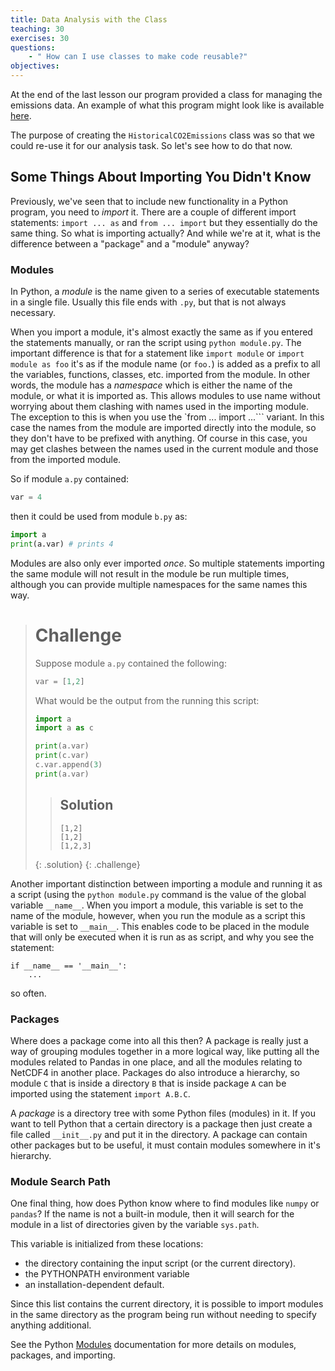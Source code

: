 ```yaml
---
title: Data Analysis with the Class
teaching: 30
exercises: 30
questions:
    - " How can I use classes to make code reusable?"
objectives:
---
```


At the end of the last lesson our program provided a class for managing the emissions data. 
An example of what this program might look like is available [here](../code/load_data_04.py). 

The purpose of creating the `HistoricalCO2Emissions` class was so that we could re-use it for
our analysis task. So let's see how to do that now.

## Some Things About Importing You Didn't Know

Previously, we've seen that to include new functionality in a Python program, you need to *import* it.
There are a couple of different import statements: `import ... as` and `from ... import` but they
essentially do the same thing. So what is importing actually? And while we're at it, what is the difference between 
a "package" and a "module" anyway?

### Modules

In Python, a *module* is the name given to a series of executable statements in a single file. Usually
this file ends with `.py`, but that is not always necessary. 

When you import a module, it's almost exactly the same as if you entered the statements manually, or ran
the script using `python module.py`. The important difference is that for a statement like `import module`
or `import module as foo` it's as if the module name (or `foo.`) is added as a prefix to all the variables, functions,
classes, etc. imported from the module. In other words, the module has a *namespace* which is either the name 
of the module, or what it is imported as. This allows modules to use name without worrying about them clashing with
names used in the importing module. The exception to this is when you use the `from ... import ...``` variant.
In this case the names from the module are imported directly into the module, so they don't have to be prefixed
with anything. Of course in this case, you may get clashes between the names used in the current module and
those from the imported module.

So if module `a.py` contained:

```python
var = 4
```

then it could be used from module `b.py` as:

```python
import a
print(a.var) # prints 4
```

Modules are also only ever imported *once*. So multiple statements importing the same module will not result
in the module be run multiple times, although you can provide multiple namespaces for the same names
this way.

> # Challenge
>
> Suppose module `a.py` contained the following:
>
> ```python
> var = [1,2]
> ```
>
> What would be the output from the running
> this script:
>
> ```python
> import a
> import a as c
>
> print(a.var)
> print(c.var)
> c.var.append(3)
> print(a.var)
> ```
> 
> > ## Solution
> >
> > ```
> > [1,2]
> > [1,2]
> > [1,2,3]
> > ```
> {: .solution}
{: .challenge}

Another important distinction between importing a module and running it as a script (using the
`python module.py` command is the value
of the global variable `__name__`. When you import a module, this variable is set to the name
of the module, however, when you run the module as a script this variable is set to `__main__`.
This enables code to be placed in the module that will only be executed when it is run as
as script, and why you see the statement:

```
if __name__ == '__main__':
    ...
```

so often.

### Packages

Where does a package come into all this then? A package is really just a way of grouping modules
together in a more logical way, like putting all the modules related to Pandas in one place, and
all the modules relating to NetCDF4 in another place. Packages do also introduce a hierarchy, so
module `C` that is inside a directory `B` that is inside package `A` can be imported using the
statement `import A.B.C`.

A *package* is a directory tree with some Python files (modules) in it. If you want to tell Python that a 
certain directory is a package then just create a file called `__init__.py` and put it in the directory.
A package can contain other packages but to be useful, it must contain modules somewhere in it's hierarchy.

### Module Search Path

One final thing, how does Python know where to find modules like `numpy` or `pandas`? If the name is not
a built-in module, then it will search for the module in a list of directories given by the variable `sys.path`.

This variable is initialized from these locations:

- the directory containing the input script (or the current directory).
- the PYTHONPATH environment variable
- an installation-dependent default.

Since this list contains the current directory, it is possible to import modules in the same directory
as the program being run without needing to specify anything additional.

See the Python [Modules](https://docs.python.org/3.6/tutorial/modules.html) documentation for more details
on modules, packages, and importing.
